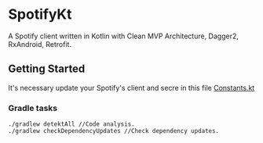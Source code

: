 # SpotifyKt
A Spotify client written in Kotlin with Clean MVP Architecture, Dagger2, RxAndroid, Retrofit.

## Getting Started
It's necessary update your Spotify's client and secre in this file [Constants.kt](app/src/main/java/com/cvillaseca/spotifykt/network/NetworkConstants.kt)


### Gradle tasks
```
./gradlew detektAll //Code analysis.
./gradlew checkDependencyUpdates //Check dependency updates.
```
